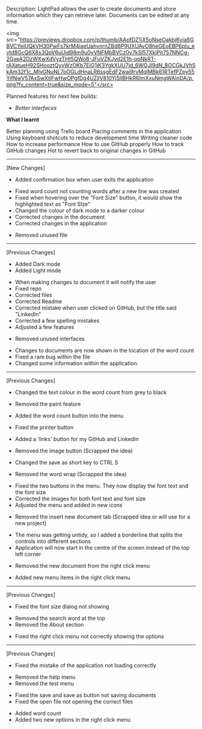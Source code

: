 Description: LightPad allows the user to create documents and store information which they can retrieve later. Documents can be edited at any time.

<img src="https://previews.dropbox.com/p/thumb/AApfDZ1jX5oNseOakbjKyia6GBVCYeiUQkVH30PwFs7krM4iaeUahvnrnZBd6P9UXUAyO8heGEoEBP6plu_evtd8GcQ6X8s3QpV6uUid98m9u0yVNFMbBVCz0v7kSl57XkIPjt757NNCg-2GxeA2DzWXwXdVyzTHt5QWo8-JFuVZKJvd2E1h-opNkRT-rAXatueH92SHooztQyvWzOKb7EiO1jK3YgkXUU7jd_6WOJI9dN_8OCGkJVh5kAm32f1c_MlvGNuNL7oOGLdHnaLR6ssgEdF2wai9rvMqlMBk61RTefPZpy55YifNwV57AxSwXtiFwHwOPgfDg4UZjlV810Yj5lIBHkR6ImXxuNmgWAInDA/p.png?fv_content=true&size_mode=5"</src>

Planned features for next few builds:
* *Better interfaces*


**What I learnt**

Better planning using Trello board
Placing comments in the application
Using keyboard shotcuts to reduce development time
Writing cleaner code
How to increase performance
How to use GitHub properly
How to track GitHub changes
Hot to revert back to original changes in GitHub

________________________________________________________________________________________________________________________________________

[New Changes]
+ Added confirmation box when user exits the application
* Fixed word count not counting words after a new line was created
* Fixed when hovering over the "Font Size" button, it would show the highlighted text as "Font SIze"
* Changed the colour of dark mode to a darker colour
* Corrected changes in the document
* Corrected changes in the application
- Removed unused file

________________________________________________________________________________________________________________________________________

[Previous Changes]
+	Added Dark mode
+	Added Light mode
*	When making changes to document it will notify the user
*	Fixed repo
*	Corrected files
*	Corrected Readme
*	Corrected mistake when user clicked on GitHub, but the title said "LinkedIn"
*	Corrected a few spelling mistakes
*	Adjusted a few features
-	Removed unused interfaces
*	Changes to documents are now shown in the location of the word count
*	Fixed a rare bug within the file
*	Changed some information within the application.
________________________________________________________________________________________________________________________________________

[Previous Changes]

*	Changed the text colour in the word count from grey to black
-	Removed the paint feature
+	Added the word count button into the menu
*	Fixed the printer button
+	Added a 'links' button for my GitHub and LinkedIn
-	Removed the image button (Scrapped the idea)
*	Changed the save as short key to CTRL S
-	Removed the word wrap (Scrapped the idea)
*	Fixed the two buttons in the menu. They now display the font text and the font size
*	Corrected the images for both font text and font size
*	Adjusted the menu and added in new icons
-	Removed the insert new document tab (Scrapped idea or will use for a new project)
*	The menu was getting untidy, so I added a borderline that splits the controls into different sections
*	Application will now start in the centre of the screen instead of the top left corner
-	Removed the new document from the right click menu
+	Added new menu items in the right click menu
________________________________________

[Previous Changes]

*	Fixed the font size dialog not showing
-	Removed the search word at the top
-	Removed the About section
*	Fixed the right click menu not correctly showing the options
________________________________________

[Previous Changes]

*	Fixed the mistake of the application not loading correctly
-	Removed the help menu
-	Removed the test menu
*	Fixed the save and save as button not saving documents
*	Fixed the open file not opening the correct files
+	Added word count
+	Added two new options in the right click menu
